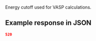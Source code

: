 Energy cutoff used for VASP calculations.















































## Example response in JSON

```json
520
```

